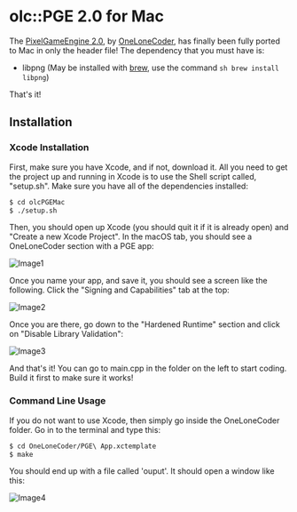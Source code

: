 # olc::PGE 2.0 for Mac

The [PixelGameEngine 2.0](https://github.com/OneLoneCoder/olcPixelGameEngine), by [OneLoneCoder](https://onelonecoder.com/), has finally been fully ported to Mac in only the header file! The dependency that you must have is:

  - libpng (May be installed with [brew](https://brew.sh/), use the command ```sh brew install libpng```)

That's it!

## Installation

### Xcode Installation

First, make sure you have Xcode, and if not, download it. All you need to get the project up and running in Xcode is to use the Shell script called, "setup.sh". Make sure you have all of the dependencies installed:

```sh
$ cd olcPGEMac
$ ./setup.sh
```
Then, you should open up Xcode (you should quit it if it is already open) and "Create a new Xcode Project". In the macOS tab, you should see a OneLoneCoder section with a PGE app:

![Image1](https://i.ibb.co/0DHb3yN/Screen-Shot-2020-04-16-at-4-52-48-PM.png)

Once you name your app, and save it, you should see a screen like the following. Click the "Signing and Capabilities" tab at the top:

![Image2](https://i.ibb.co/LRXWP3x/Screen-Shot-2020-04-16-at-4-43-14-PM.png)

Once you are there, go down to the "Hardened Runtime" section and click on "Disable Library Validation":

![Image3](https://i.ibb.co/TcsX31V/Screen-Shot-2020-04-16-at-4-56-46-PM.png)

And that's it! You can go to main.cpp in the folder on the left to start coding. Build it first to make sure it works!

### Command Line Usage

If you do not want to use Xcode, then simply go inside the OneLoneCoder folder. Go in to the terminal and type this:

```sh
$ cd OneLoneCoder/PGE\ App.xctemplate
$ make
```

You should end up with a file called 'ouput'. It should open a window like this:

![Image4](https://i.ibb.co/hsz9SMF/Screen-Shot-2019-08-12-at-11-18-52-PM.png)